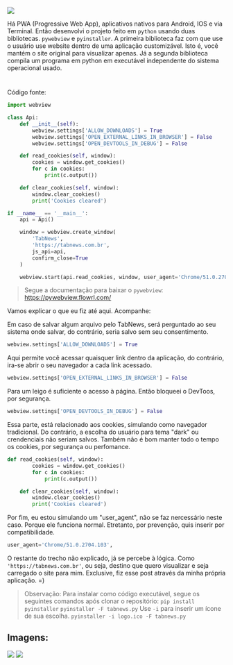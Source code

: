 ![](https://i.imgur.com/IpfYxQ2.png)

Há PWA (Progressive Web App), aplicativos nativos para Android, IOS e via Terminal. Então desenvolvi o projeto feito em `python` usando duas bibliotecas. `pywebview` e `pyinstaller`. A primeira biblioteca faz com que use o usuário use website dentro de uma aplicação customizável. Isto é, você mantém o site original para visualizar apenas. Já a segunda biblioteca compila um programa em python em executável independente do sistema operacional usado.

#

Código fonte:

```py
import webview

class Api:
    def __init__(self):
        webview.settings['ALLOW_DOWNLOADS'] = True
        webview.settings['OPEN_EXTERNAL_LINKS_IN_BROWSER'] = False
        webview.settings['OPEN_DEVTOOLS_IN_DEBUG'] = False

    def read_cookies(self, window):
        cookies = window.get_cookies()
        for c in cookies:
            print(c.output())

    def clear_cookies(self, window):
        window.clear_cookies()
        print('Cookies cleared')

if __name__ == '__main__':
    api = Api()

    window = webview.create_window(
        'TabNews',
        'https://tabnews.com.br',
        js_api=api,
        confirm_close=True
    )

    webview.start(api.read_cookies, window, user_agent='Chrome/51.0.2704.103', private_mode=False)
```
> Segue a documentação para baixar o `pywebview`: https://pywebview.flowrl.com/

Vamos explicar o que eu fiz até aqui. Acompanhe:

Em caso de salvar algum arquivo pelo TabNews, será perguntado ao seu sistema onde salvar, do contrário, seria salvo sem seu consentimento.
```py
webview.settings['ALLOW_DOWNLOADS'] = True
```
Aqui permite você acessar quaisquer link dentro da aplicação, do contrário, ira-se abrir o seu navegador a cada link acessado.
```py
webview.settings['OPEN_EXTERNAL_LINKS_IN_BROWSER'] = False
```
Para um leigo é suficiente o acesso à página. Então bloqueei o DevToos, por segurança. 
```py
webview.settings['OPEN_DEVTOOLS_IN_DEBUG'] = False
```
Essa parte, está relacionado aos cookies, simulando como navegador tradicional. Do contrário, a escolha do usuário para tema "dark" ou crendenciais não seriam salvos. Também não é bom manter todo o tempo os cookies, por segurança ou perfomance.
```py
def read_cookies(self, window):
        cookies = window.get_cookies()
        for c in cookies:
            print(c.output())

    def clear_cookies(self, window):
        window.clear_cookies()
        print('Cookies cleared')
```
Por fim, eu estou simulando um "user_agent", não se faz nercessário neste caso. Porque ele funciona normal. Etretanto, por prevenção, quis inserir por compatibilidade.
```py
user_agent='Chrome/51.0.2704.103',
```
O restante do trecho não explicado, já se percebe à lógica. Como `'https://tabnews.com.br'`, ou seja, destino que quero visualizar e seja carregado o site para mim. Exclusive, fiz esse post através da minha própria aplicação. 
=)

> Observação: Para instalar como código executável, segue os seguintes comandos após clonar o repositório:
> `pip install pyinstaller`
> `pyinstaller -F tabnews.py`
> Use `-i` para inserir um ícone de sua escolha. `pyinstaller -i logo.ico -F tabnews.py`

## Imagens:
![](https://i.imgur.com/OPEdJ6O.png)
![](https://i.imgur.com/EtldFOc.png)
